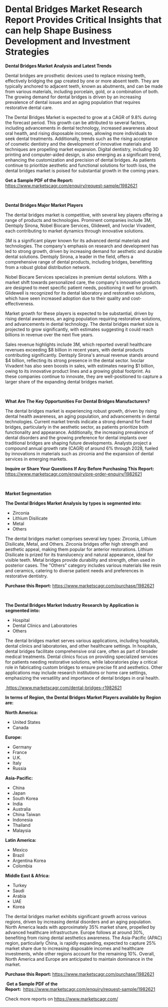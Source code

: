 <p><h1>Dental Bridges Market Research Report Provides Critical Insights that can help Shape Business Development and Investment Strategies</h1></p><p><strong>Dental Bridges Market Analysis and Latest Trends</strong></p>
<p><p>Dental bridges are prosthetic devices used to replace missing teeth, effectively bridging the gap created by one or more absent teeth. They are typically anchored to adjacent teeth, known as abutments, and can be made from various materials, including porcelain, gold, or a combination of both. The growing demand for dental bridges is driven by an increasing prevalence of dental issues and an aging population that requires restorative dental care.</p><p>The Dental Bridges Market is expected to grow at a CAGR of 9.8% during the forecast period. This growth can be attributed to several factors, including advancements in dental technology, increased awareness about oral health, and rising disposable incomes, allowing more individuals to seek dental treatments. Additionally, trends such as the rising acceptance of cosmetic dentistry and the development of innovative materials and techniques are propelling market expansion. Digital dentistry, including 3D printing and computer-aided design, is also emerging as a significant trend, enhancing the customization and precision of dental bridges. As patients continue to prioritize aesthetic and functional solutions for tooth loss, the dental bridges market is poised for substantial growth in the coming years.</p></p>
<p><strong>Get a Sample PDF of the Report:&nbsp;</strong> <a href="https://www.marketscagr.com/enquiry/request-sample/1982621?utm_campaign=1868&utm_medium=2&utm_source=Github&utm_content=ia&utm_term=04032025&utm_id=dental-bridges">https://www.marketscagr.com/enquiry/request-sample/1982621</a></p>
<p>&nbsp;</p>
<p><strong>Dental Bridges Major Market Players</strong></p>
<p><p>The dental bridges market is competitive, with several key players offering a range of products and technologies. Prominent companies include 3M, Dentsply Sirona, Nobel Biocare Services, Glidewell, and Ivoclar Vivadent, each contributing to market dynamics through innovative solutions.</p><p>3M is a significant player known for its advanced dental materials and technologies. The company's emphasis on research and development has led to strong growth, driven by increasing demand for aesthetic and durable dental solutions. Dentsply Sirona, a leader in the field, offers a comprehensive range of dental products, including bridges, benefitting from a robust global distribution network.</p><p>Nobel Biocare Services specializes in premium dental solutions. With a market shift towards personalized care, the company's innovative products are designed to meet specific patient needs, positioning it well for growth. Glidewell is recognized for its dental laboratory and restorative solutions, which have seen increased adoption due to their quality and cost-effectiveness.</p><p>Market growth for these players is expected to be substantial, driven by rising dental awareness, an aging population requiring restorative solutions, and advancements in dental technology. The dental bridges market size is projected to grow significantly, with estimates suggesting it could reach billions in revenue over the next five years.</p><p>Sales revenue highlights include 3M, which reported overall healthcare revenues exceeding $8 billion in recent years, with dental products contributing significantly. Dentsply Sirona's annual revenue stands around $4 billion, reflecting its strong presence in the dental sector. Ivoclar Vivadent has also seen boosts in sales, with estimates nearing $1 billion, owing to its innovative product lines and a growing global footprint. As these companies continue to innovate, they are well-positioned to capture a larger share of the expanding dental bridges market.</p></p>
<p>&nbsp;</p>
<p><strong>What Are The Key Opportunities For Dental Bridges Manufacturers?</strong></p>
<p><p>The dental bridges market is experiencing robust growth, driven by rising dental health awareness, an aging population, and advancements in dental technologies. Current market trends indicate a strong demand for fixed bridges, particularly in the aesthetic sector, as patients prioritize both functionality and appearance. Additionally, the increasing prevalence of dental disorders and the growing preference for dental implants over traditional bridges are shaping future developments. Analysts project a compound annual growth rate (CAGR) of around 6% through 2028, fueled by innovations in materials such as zirconia and the expansion of dental services in emerging markets.</p></p>
<p><strong>Inquire or Share Your Questions If Any Before Purchasing This Report:</strong> <a href="https://www.marketscagr.com/enquiry/pre-order-enquiry/1982621?utm_campaign=1868&utm_medium=2&utm_source=Github&utm_content=ia&utm_term=04032025&utm_id=dental-bridges">https://www.marketscagr.com/enquiry/pre-order-enquiry/1982621</a></p>
<p>&nbsp;</p>
<p><strong>Market Segmentation</strong></p>
<p><strong>The Dental Bridges Market Analysis by types is segmented into:</strong></p>
<p><ul><li>Zirconia</li><li>Lithium Disilicate</li><li>Metal</li><li>Others</li></ul></p>
<p><p>The dental bridges market comprises several key types: Zirconia, Lithium Disilicate, Metal, and Others. Zirconia bridges offer high strength and aesthetic appeal, making them popular for anterior restorations. Lithium Disilicate is prized for its translucency and natural appearance, ideal for visible teeth. Metal bridges provide durability and strength, often used in posterior cases. The "Others" category includes various materials like resin and ceramics, catering to diverse patient needs and preferences in restorative dentistry.</p></p>
<p><strong>Purchase this Report:&nbsp;</strong><a href="https://www.marketscagr.com/purchase/1982621?utm_campaign=1868&utm_medium=2&utm_source=Github&utm_content=ia&utm_term=04032025&utm_id=dental-bridges">https://www.marketscagr.com/purchase/1982621</a></p>
<p>&nbsp;</p>
<p><strong>The Dental Bridges Market Industry Research by Application is segmented into:</strong></p>
<p><ul><li>Hospital</li><li>Dental Clinics and Laboratories</li><li>Others</li></ul></p>
<p><p>The dental bridges market serves various applications, including hospitals, dental clinics and laboratories, and other healthcare settings. In hospitals, dental bridges facilitate comprehensive oral care, often as part of broader medical treatments. Dental clinics focus on providing specialized services for patients needing restorative solutions, while laboratories play a critical role in fabricating custom bridges to ensure precise fit and aesthetics. Other applications may include research institutions or home care settings, emphasizing the versatility and importance of dental bridges in oral health.</p></p>
<p><a href="https://www.marketscagr.com/dental-bridges-r1982621?utm_campaign=1868&utm_medium=2&utm_source=Github&utm_content=ia&utm_term=04032025&utm_id=dental-bridges">&nbsp;https://www.marketscagr.com/dental-bridges-r1982621</a></p>
<p><strong>In terms of Region, the Dental Bridges Market Players available by Region are:</strong></p>
<p>
    <p> <strong> North America: </strong>
        <ul>
            <li>United States</li>
            <li>Canada</li>
        </ul>
        </p> 
    <p> <strong> Europe: </strong>
        <ul>
            <li>Germany</li>
            <li>France</li>
            <li>U.K.</li>
            <li>Italy</li>
            <li>Russia</li>
        </ul>
        </p> 
    <p> <strong> Asia-Pacific: </strong>
        <ul>
            <li>China</li>
            <li>Japan</li>
            <li>South Korea</li>
            <li>India</li>
            <li>Australia</li>
            <li>China Taiwan</li>
            <li>Indonesia</li>
            <li>Thailand</li>
            <li>Malaysia</li>
        </ul>
        </p> 
    <p> <strong> Latin America: </strong>
        <ul>
            <li>Mexico</li>
            <li>Brazil</li>
            <li>Argentina Korea</li>
            <li>Colombia</li>
        </ul>
        </p> 
    <p> <strong> Middle East & Africa: </strong>
        <ul>
            <li>Turkey</li>
            <li>Saudi</li>
            <li>Arabia</li>
            <li>UAE</li>
            <li>Korea</li>
        </ul>
    </p>
    </p>
<p><p>The dental bridges market exhibits significant growth across various regions, driven by increasing dental disorders and an aging population. North America leads with approximately 35% market share, propelled by advanced healthcare infrastructure. Europe follows at around 30%, benefiting from rising dental aesthetics awareness. The Asia-Pacific (APAC) region, particularly China, is rapidly expanding, expected to capture 25% market share due to increasing disposable incomes and healthcare investments, while other regions account for the remaining 10%. Overall, North America and Europe are anticipated to maintain dominance in the market.</p></p>
<p><strong>Purchase this Report: </strong><a href="https://www.marketscagr.com/purchase/1982621?utm_campaign=1868&utm_medium=2&utm_source=Github&utm_content=ia&utm_term=04032025&utm_id=dental-bridges">https://www.marketscagr.com/purchase/1982621</a></p>
<p>&nbsp;<strong>Get a Sample PDF of the Report:&nbsp;&nbsp;</strong><a href="https://www.marketscagr.com/enquiry/request-sample/1982621?utm_campaign=1868&utm_medium=2&utm_source=Github&utm_content=ia&utm_term=04032025&utm_id=dental-bridges">https://www.marketscagr.com/enquiry/request-sample/1982621</a></p>
<p><strong></strong></p>
<p>Check more reports on <a href="https://www.marketscagr.com/?utm_campaign=1868&utm_medium=2&utm_source=Github&utm_content=ia&utm_term=04032025&utm_id=dental-bridges">https://www.marketscagr.com/</a></p>
